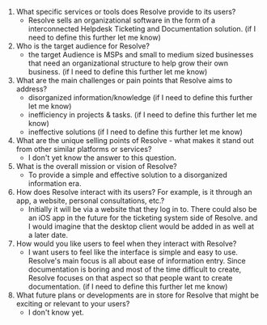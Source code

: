 1. What specific services or tools does Resolve provide to its users?
	- Resolve sells an organizational software in the form of a interconnected Helpdesk Ticketing and Documentation solution. (if I need to define this further let me know)
2. Who is the target audience for Resolve?
	- the target Audience is MSPs and small to medium sized businesses that need an organizational structure to help grow their own business. (if I need to define this further let me know)
3. What are the main challenges or pain points that Resolve aims to address?
	- disorganized information/knowledge (if I need to define this further let me know)
	- inefficiency in projects & tasks. (if I need to define this further let me know)
	- ineffective solutions (if I need to define this further let me know)
1. What are the unique selling points of Resolve - what makes it stand out from other similar platforms or services?
	- I don't yet know the answer to this question. 
2. What is the overall mission or vision of Resolve?
	- To provide a simple and effective solution to a disorganized information era. 
3. How does Resolve interact with its users? For example, is it through an app, a website, personal consultations, etc.?
	- Initially it will be via a website that they log in to. There could also be an iOS app in the future for the ticketing system side of Resolve. and I would imagine that the desktop client would be added in as well at a later date. 
1. How would you like users to feel when they interact with Resolve?
	- I want users to feel like the interface is simple and easy to use. Resolve's main focus is all about ease of information entry. Since documentation is boring and most of the time difficult to create, Resolve focuses on that aspect so that people want to create documentation. (if I need to define this further let me know)
2. What future plans or developments are in store for Resolve that might be exciting or relevant to your users?
	- I don't know yet. 